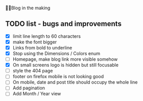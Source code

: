 👷‍♀️Blog in the making

## TODO list - bugs and improvements

- [x] limit line length to 60 characters
- [x] make the font bigger
- [x] Links from bold to underline
- [x] Stop using the Dimensions / Colors enum
- [ ] Homepage, make blog link more visible somehow
- [x] On small screens logo is hidden but still focusable
- [ ] style the 404 page
- [ ] footer on firefox mobile is not looking good
- [ ] On mobile, date and post title should occupy the whole line
- [ ] Add pagination
- [ ] Add Month / Year view
